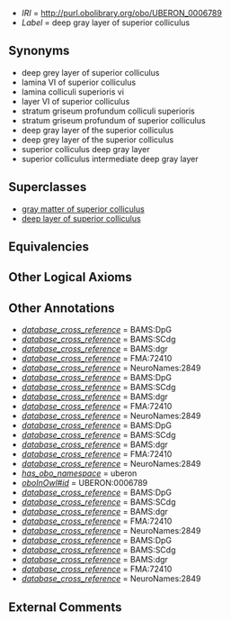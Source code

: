  * *IRI* = http://purl.obolibrary.org/obo/UBERON_0006789
 * *Label* = deep gray layer of superior colliculus

## Synonyms

 * deep grey layer of superior colliculus
 * lamina VI of superior colliculus
 * lamina colliculi superioris vi
 * layer VI of superior colliculus
 * stratum griseum profundum colliculi superioris
 * stratum griseum profundum of superior colliculus
 * deep gray layer of the superior colliculus
 * deep grey layer of the superior colliculus
 * superior colliculus deep gray layer
 * superior colliculus intermediate deep gray layer

## Superclasses

 * [gray matter of superior colliculus](../../UBERON/85/UBERON_0006785.md)
 * [deep layer of superior colliculus](../../UBERON/93/UBERON_0006793.md)

## Equivalencies


## Other Logical Axioms


## Other Annotations

 * *[database_cross_reference](../../ef/oboInOwl#hasDbXref.md)* = BAMS:DpG
 * *[database_cross_reference](../../ef/oboInOwl#hasDbXref.md)* = BAMS:SCdg
 * *[database_cross_reference](../../ef/oboInOwl#hasDbXref.md)* = BAMS:dgr
 * *[database_cross_reference](../../ef/oboInOwl#hasDbXref.md)* = FMA:72410
 * *[database_cross_reference](../../ef/oboInOwl#hasDbXref.md)* = NeuroNames:2849
 * *[database_cross_reference](../../ef/oboInOwl#hasDbXref.md)* = BAMS:DpG
 * *[database_cross_reference](../../ef/oboInOwl#hasDbXref.md)* = BAMS:SCdg
 * *[database_cross_reference](../../ef/oboInOwl#hasDbXref.md)* = BAMS:dgr
 * *[database_cross_reference](../../ef/oboInOwl#hasDbXref.md)* = FMA:72410
 * *[database_cross_reference](../../ef/oboInOwl#hasDbXref.md)* = NeuroNames:2849
 * *[database_cross_reference](../../ef/oboInOwl#hasDbXref.md)* = BAMS:DpG
 * *[database_cross_reference](../../ef/oboInOwl#hasDbXref.md)* = BAMS:SCdg
 * *[database_cross_reference](../../ef/oboInOwl#hasDbXref.md)* = BAMS:dgr
 * *[database_cross_reference](../../ef/oboInOwl#hasDbXref.md)* = FMA:72410
 * *[database_cross_reference](../../ef/oboInOwl#hasDbXref.md)* = NeuroNames:2849
 * *[has_obo_namespace](../../ce/oboInOwl#hasOBONamespace.md)* = uberon
 * *[oboInOwl#id](../../id/oboInOwl#id.md)* = UBERON:0006789
 * *[database_cross_reference](../../ef/oboInOwl#hasDbXref.md)* = BAMS:DpG
 * *[database_cross_reference](../../ef/oboInOwl#hasDbXref.md)* = BAMS:SCdg
 * *[database_cross_reference](../../ef/oboInOwl#hasDbXref.md)* = BAMS:dgr
 * *[database_cross_reference](../../ef/oboInOwl#hasDbXref.md)* = FMA:72410
 * *[database_cross_reference](../../ef/oboInOwl#hasDbXref.md)* = NeuroNames:2849
 * *[database_cross_reference](../../ef/oboInOwl#hasDbXref.md)* = BAMS:DpG
 * *[database_cross_reference](../../ef/oboInOwl#hasDbXref.md)* = BAMS:SCdg
 * *[database_cross_reference](../../ef/oboInOwl#hasDbXref.md)* = BAMS:dgr
 * *[database_cross_reference](../../ef/oboInOwl#hasDbXref.md)* = FMA:72410
 * *[database_cross_reference](../../ef/oboInOwl#hasDbXref.md)* = NeuroNames:2849

## External Comments

